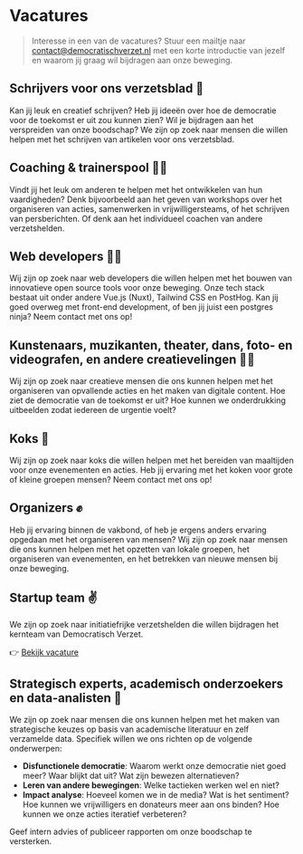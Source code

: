 # Vacatures

> Interesse in een van de vacatures? Stuur een mailtje naar [contact@democratischverzet.nl](mailto:contact@democratischverzet.nl) met een korte introductie van jezelf en waarom jij graag wil bijdragen aan onze beweging.

## Schrijvers voor ons verzetsblad 📝

Kan jij leuk en creatief schrijven? Heb jij ideeën over hoe de democratie voor de toekomst er uit zou kunnen zien? Wil je bijdragen aan het verspreiden van onze boodschap? We zijn op zoek naar mensen die willen helpen met het schrijven van artikelen voor ons verzetsblad.

## Coaching & trainerspool 🧑‍🏫

Vindt jij het leuk om anderen te helpen met het ontwikkelen van hun vaardigheden? Denk bijvoorbeeld aan het geven van workshops over het organiseren van acties, samenwerken in vrijwilligersteams, of het schrijven van persberichten. Of denk aan het individueel coachen van andere verzetshelden.

## Web developers 🧑‍💻

Wij zijn op zoek naar web developers die willen helpen met het bouwen van innovatieve open source tools voor onze beweging. Onze tech stack bestaat uit onder andere Vue.js (Nuxt), Tailwind CSS en PostHog. Kan jij goed overweg met front-end development, of ben jij juist een postgres ninja? Neem contact met ons op!

## Kunstenaars, muzikanten, theater, dans, foto- en videografen, en andere creatievelingen 🧑‍🎨

Wij zijn op zoek naar creatieve mensen die ons kunnen helpen met het organiseren van opvallende acties en het maken van digitale content. Hoe ziet de democratie van de toekomst er uit? Hoe kunnen we onderdrukking uitbeelden zodat iedereen de urgentie voelt?

## Koks 🍜

Wij zijn op zoek naar koks die willen helpen met het bereiden van maaltijden voor onze evenementen en acties. Heb jij ervaring met het koken voor grote of kleine groepen mensen? Neem contact met ons op!

## Organizers ✊

Heb jij ervaring binnen de vakbond, of heb je ergens anders ervaring opgedaan met het organiseren van mensen? Wij zijn op zoek naar mensen die ons kunnen helpen met het opzetten van lokale groepen, het organiseren van evenementen, en het betrekken van nieuwe mensen bij onze beweging.

## Startup team ✌️

We zijn op zoek naar initiatiefrijke verzetshelden die willen bijdragen het kernteam van Democratisch Verzet.

👉 [Bekijk vacature](/vacatures/startup-team)

## Strategisch experts, academisch onderzoekers en data-analisten 🧐

We zijn op zoek naar mensen die ons kunnen helpen met het maken van strategische keuzes op basis van academische literatuur en zelf verzamelde data. Specifiek willen we ons richten op de volgende onderwerpen:

- **Disfunctionele democratie**: Waarom werkt onze democratie niet goed meer? Waar blijkt dat uit? Wat zijn bewezen alternatieven?
- **Leren van andere bewegingen**: Welke tactieken werken wel en niet?
- **Impact analyse**: Hoeveel komen we in de media? Wat is het sentiment? Hoe kunnen we vrijwilligers en donateurs meer aan ons binden? Hoe kunnen we onze acties iteratief verbeteren?

Geef intern advies of publiceer rapporten om onze boodschap te versterken.
